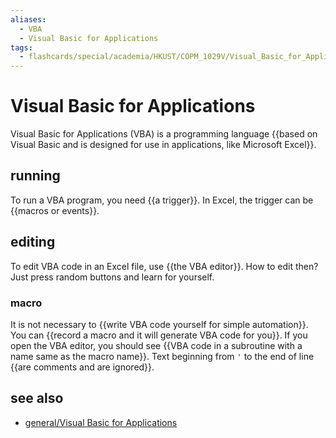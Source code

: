 ```yaml
---
aliases:
  - VBA
  - Visual Basic for Applications
tags:
  - flashcards/special/academia/HKUST/COPM_1029V/Visual_Basic_for_Applications
---
```


# Visual Basic for Applications

Visual Basic for Applications (VBA) is a programming language {{based on Visual Basic and is designed for use in applications, like Microsoft Excel}}.

## running

To run a VBA program, you need {{a trigger}}. In Excel, the trigger can be {{macros or events}}.

## editing

To edit VBA code in an Excel file, use {{the VBA editor}}. How to edit then? Just press random buttons and learn for yourself.

### macro

It is not necessary to {{write VBA code yourself for simple automation}}. You can {{record a macro and it will generate VBA code for you}}. If you open the VBA editor, you should see {{VBA code in a subroutine with a name same as the macro name}}. Text beginning from `'` to the end of line {{are comments and are ignored}}.

## see also

- [general/Visual Basic for Applications](../../../../general/Visual%20Basic%20for%20Applications.md)
